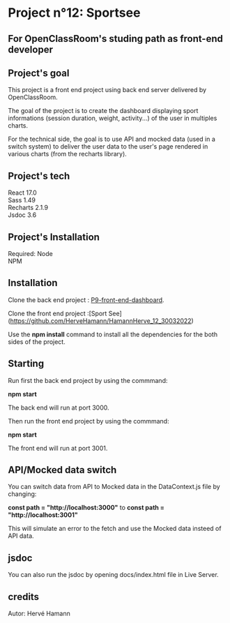 # Project n°12: Sportsee 

## For OpenClassRoom's studing path as front-end developer

## Project's goal

This project is a front end project using back end server delivered by OpenClassRoom.

The goal of the project is to create the dashboard displaying sport informations (session duration, weight, activity...) of the user in multiples charts. 

For the technical side, the goal is to use API and mocked data (used in a switch system) to deliver the user data to the user's page rendered in various charts (from the recharts library).

## Project's tech


React 17.0  
Sass 1.49  
Recharts 2.1.9  
Jsdoc 3.6

## Project's Installation

Required:
Node  
NPM

## Installation

Clone the back end project : [P9-front-end-dashboard](https://github.com/HerveHamann/P9-front-end-dashboard).

Clone the front end project :[Sport See] (https://github.com/HerveHamann/HamannHerve_12_30032022)

Use the **npm install** command to install all the dependencies for the both sides of the project. 

## Starting

Run first the back end project by using the commmand:

**npm start**

The back end will run at port 3000.

Then run the front end project by using the commmand:

**npm start**

The front end will run at port 3001.

## API/Mocked data switch

You can switch data from API to Mocked data in the DataContext.js file by changing:

**const path = "http://localhost:3000"** to **const path = "http://localhost:3001"**

This will simulate an error to the fetch and use the Mocked data insteed of API data.

## jsdoc

You can also run the jsdoc by opening docs/index.html file in Live Server.

## credits

Autor: Hervé Hamann





